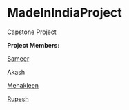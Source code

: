 # MadeInIndiaProject
Capstone Project


**Project Members:**

[Sameer](https://github.com/sameer916)

Akash

[Mehakleen](https://github.com/Mehakleen)

[Rupesh](https://github.com/rupesh-kumar-lpu)
